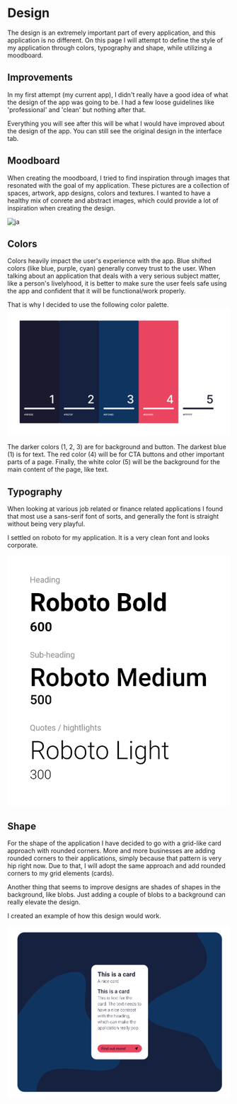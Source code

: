 # Design

The design is an extremely important part of every application, and this application is no different. On this page I will attempt to define the style of my application through colors, typography and shape, while utilizing a moodboard.

## Improvements

In my first attempt (my current app), I didn't really have a good idea of what the design of the app was going to be. I had a few loose guidelines like 'professional' and 'clean' but nothing after that.

Everything you will see after this will be what I would have improved about the design of the app. You can still see the original design in the interface tab.

## Moodboard

When creating the moodboard, I tried to find inspiration through images that resonated with the goal of my application. These pictures are a collection of spaces, artwork, app designs, colors and textures. I wanted to have a healthy mix of conrete and abstract images, which could provide a lot of inspiration when creating the design.

![ja](./images/moodboard.png)

## Colors

Colors heavily impact the user's experience with the app. Blue shifted colors (like blue, purple, cyan) generally convey trust to the user. When talking about an application that deals with a very serious subject matter, like a person's livelyhood, it is better to make sure the user feels safe using the app and confident that it will be functional/work properly.

That is why I decided to use the following color palette.
![ja](./images/palette.png)

The darker colors (1, 2, 3) are for background and button. The darkest blue (1) is for text. The red color (4) will be for CTA buttons and other important parts of a page. Finally, the white color (5) will be the background for the main content of the page, like text.

## Typography

When looking at various job related or finance related applications I found that most use a sans-serif font of sorts, and generally the font is straight without being very playful.

I settled on roboto for my application. It is a very clean font and looks corporate.

![ja](./images/fonts.png)

## Shape

For the shape of the application I have decided to go with a grid-like card approach with rounded corners. More and more businesses are adding rounded corners to their applications, simply because that pattern is very hip right now. Due to that, I will adopt the same approach and add rounded corners to my grid elements (cards).

Another thing that seems to improve designs are shades of shapes in the background, like blobs. Just adding a couple of blobs to a background can really elevate the design.

I created an example of how this design would work.

![ja](./images/shape1.png)
